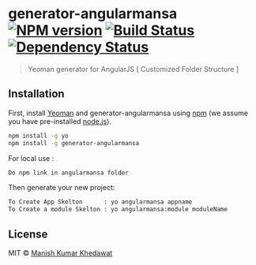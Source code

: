 # generator-angularmansa [![NPM version][npm-image]][npm-url] [![Build Status][travis-image]][travis-url] [![Dependency Status][daviddm-image]][daviddm-url]
> Yeoman generator for AngularJS [ Customized Folder Structure ]

## Installation

First, install [Yeoman](http://yeoman.io) and generator-angularmansa using [npm](https://www.npmjs.com/) (we assume you have pre-installed [node.js](https://nodejs.org/)).

```bash
npm install -g yo
npm install -g generator-angularmansa

```
For local use :

```bash
Do npm link in angularmansa folder
```

Then generate your new project:

```bash
To Create App Skelton      : yo angularmansa appname
To Create a module Skelton : yo angularmansa:module moduleName
```


## License

MIT © [Manish Kumar Khedawat](http://mkkhedawat.appspot.com)


[npm-image]: https://badge.fury.io/js/generator-angularmansa.svg
[npm-url]: https://npmjs.org/package/generator-angularmansa
[travis-image]: https://travis-ci.org/mkkhedawat/generator-angularmansa.svg?branch=master
[travis-url]: https://travis-ci.org/mkkhedawat/generator-angularmansa
[daviddm-image]: https://david-dm.org/mkkhedawat/generator-angularmansa.svg?theme=shields.io
[daviddm-url]: https://david-dm.org/mkkhedawat/generator-angularmansa
